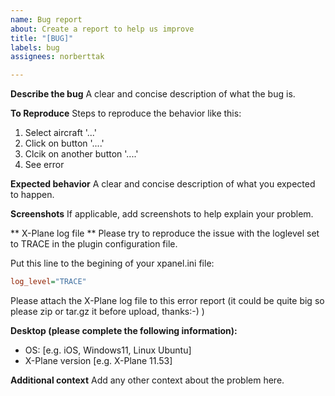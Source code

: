 ```yaml
---
name: Bug report
about: Create a report to help us improve
title: "[BUG]"
labels: bug
assignees: norberttak

---
```


**Describe the bug**
A clear and concise description of what the bug is.

**To Reproduce**
Steps to reproduce the behavior like this:
1. Select aircraft '...'
2. Click on button '....'
3. Clcik on another button '....'
4. See error

**Expected behavior**
A clear and concise description of what you expected to happen.

**Screenshots**
If applicable, add screenshots to help explain your problem.

** X-Plane log file **
Please try to reproduce the issue with the loglevel set to TRACE in the plugin configuration file.

Put this line to the begining of your xpanel.ini file:
```ini
log_level="TRACE"
```
Please attach the X-Plane log file to this error report (it could be quite big so please zip or tar.gz it before upload, thanks:-) )

**Desktop (please complete the following information):**
 - OS: [e.g. iOS, Windows11, Linux Ubuntu]
 - X-Plane version [e.g. X-Plane 11.53]

**Additional context**
Add any other context about the problem here.
